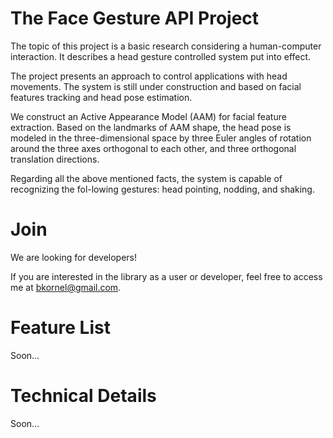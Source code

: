 # The Face Gesture API Project #
The topic of this project is a basic research considering a human-computer interaction. It describes a head gesture controlled system put into effect.

The project presents an approach to control applications with head movements. The system is still under construction and based on facial features tracking and head pose estimation.

We construct an Active Appearance Model (AAM) for facial feature extraction. Based on the landmarks of AAM shape, the head pose is modeled in the three-dimensional space by three Euler angles of rotation around the three axes orthogonal to each other, and three orthogonal translation directions.

Regarding all the above mentioned facts, the system is capable of recognizing the fol-lowing gestures: head pointing, nodding, and shaking.

# Join #
We are looking for developers!

If you are interested in the library as a user or developer, feel free to access me at bkornel@gmail.com.

# Feature List #
Soon...

# Technical Details #
Soon...